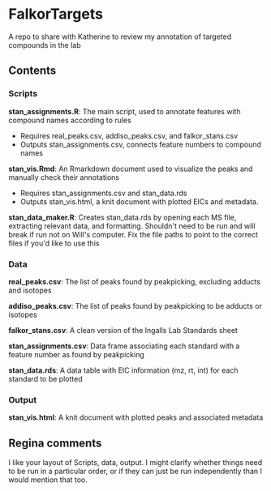 # FalkorTargets

A repo to share with Katherine to review my annotation of targeted compounds in the lab

## Contents

### Scripts

**stan_assignments.R**: The main script, used to annotate features with compound names according to rules
 - Requires real_peaks.csv, addiso_peaks.csv, and falkor_stans.csv
 - Outputs stan_assignments.csv, connects feature numbers to compound names

**stan_vis.Rmd**: An Rmarkdown document used to visualize the peaks and manually check their annotations
 - Requires stan_assignments.csv and stan_data.rds
 - Outputs stan_vis.html, a knit document with plotted EICs and metadata.

**stan_data_maker.R**: Creates stan_data.rds by opening each MS file, extracting relevant data, and formatting. 
Shouldn't need to be run and will break if run not on Will's computer. Fix the file paths to point to the 
correct files if you'd like to use this

### Data

**real_peaks.csv**: The list of peaks found by peakpicking, excluding adducts and isotopes

**addiso_peaks.csv**: The list of peaks found by peakpicking to be adducts or isotopes

**falkor_stans.csv**: A clean version of the Ingalls Lab Standards sheet

**stan_assignments.csv**: Data frame associating each standard with a feature number as found by peakpicking

**stan_data.rds**: A data table with EIC information (mz, rt, int) for each standard to be plotted

### Output

**stan_vis.html**: A knit document with plotted peaks and associated metadata

## Regina comments ##
I like your layout of Scripts, data, output. I might clarify whether things need to be run in a particular order, or if they can just be run independently than I would mention that too.
